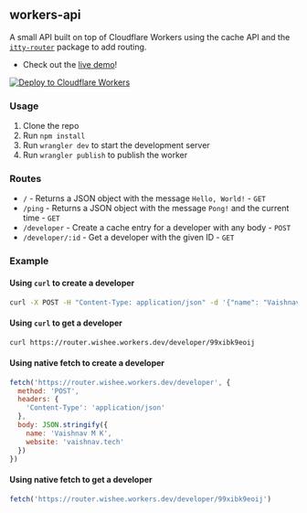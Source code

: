 ## workers-api
A small API built on top of Cloudflare Workers using the cache API and the [`itty-router`](https://github.com/kwhitley/itty-router) package to add routing.

- Check out the [live demo](https://router.wishee.workers.dev)!

[![Deploy to Cloudflare Workers](https://deploy.workers.cloudflare.com/button)](https://deploy.workers.cloudflare.com/?url=https://github.com/vaishnav-mk/workers-api)

### Usage
1. Clone the repo
2. Run `npm install`
3. Run `wrangler dev` to start the development server
4. Run `wrangler publish` to publish the worker

### Routes
- `/` - Returns a JSON object with the message `Hello, World!` - `GET`
- `/ping` - Returns a JSON object with the message `Pong!` and the current time - `GET`
- `/developer` - Create a cache entry for a developer with any body - `POST`
- `/developer/:id` - Get a developer with the given ID - `GET`

### Example
#### Using `curl` to create a developer
```bash
curl -X POST -H "Content-Type: application/json" -d '{"name": "Vaishnav M K", "website": vaishnav.tech}' https://router.wishee.workers.dev/developer
```

#### Using `curl` to get a developer
```bash
curl https://router.wishee.workers.dev/developer/99xibk9eoij
```

#### Using native fetch to create a developer
```js
fetch('https://router.wishee.workers.dev/developer', {
  method: 'POST',
  headers: {
    'Content-Type': 'application/json'
  },
  body: JSON.stringify({
    name: 'Vaishnav M K',
    website: 'vaishnav.tech'
  })
})
```

#### Using native fetch to get a developer
```js
fetch('https://router.wishee.workers.dev/developer/99xibk9eoij')
```
